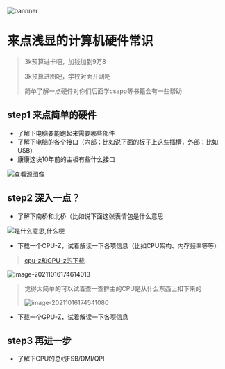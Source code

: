 

![bannner](https://gitee.com/xiafengL/photo/raw/master//bannner.png)

# 来点浅显的计算机硬件常识

> 3k预算进卡吧，加钱加到9万8
>
> 3k预算进图吧，学校对面开网吧
>
> 简单了解一点硬件对你们后面学csapp等书籍会有一些帮助

## step1 来点简单的硬件

- 了解下电脑要能跑起来需要哪些部件
- 了解下电脑的各个接口（内部：比如说下面的板子上这些插槽，外部：比如USB）
- 康康这块10年前的主板有些什么接口

<img src="https://tse1-mm.cn.bing.net/th/id/R-C.f1476398be03a9cfccf4a8536b9dc7f2?rik=j7LZO%2bD%2b1yCRsg&riu=http%3a%2f%2felmir.ua%2fimg%2fpr-10441287%2f3000%2f2000%2fmaterinskaya_plata_s-1155_h61_asus_h61m-f_matx.jpg&ehk=YFr1iMYnc25v9i5IDUZvZglJN3i2f3F4sx0uSKkSY20%3d&risl=&pid=ImgRaw&r=0" alt="查看源图像" style="zoom: 100%;" />



## step2 深入一点？

- 了解下南桥和北桥（比如说下面这张表情包是什么意思

![是什么意思,什么梗](https://gitee.com/xiafengL/photo/raw/master//mj523o12u00.jpg)

- 下载一个CPU-Z，试着解读一下各项信息（比如CPU架构、内存频率等等）

> [cpu-z和GPU-z的下载](https://share.weiyun.com/2NgSuDdi)

![image-20211016174614013](https://gitee.com/xiafengL/photo/raw/master//image-20211016174614013.png)

> 觉得太简单的可以试着查一查群主的CPU是从什么东西上扣下来的
>
> ![image-20211016174541080](https://gitee.com/xiafengL/photo/raw/master//image-20211016174541080.png)

- 下载一个GPU-Z，试着解读一下各项信息

## step3 再进一步

- 了解下CPU的总线FSB/DMI/QPI

